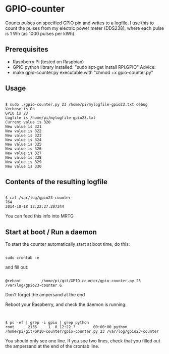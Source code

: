 GPIO-counter
============

Counts pulses on specified GPIO pin and writes to a logfile. I use this to count the pulses from my electric power meter (DDS238), where each pulse is 1 Wh (as 1000 pulses per kWh).

Prerequisites
-------------
- Raspberry Pi (tested on Raspbian)
- GPIO python library installed: "sudo apt-get install RPi.GPIO"
Advice:
- make gpio-counter.py executable with "chmod +x gpio-counter.py"


Usage
-----
<pre><code>
$ sudo ./gpio-counter.py 23 /home/pi/mylogfile-gpio23.txt debug
Verbose is On
GPIO is 23
Logfile is /home/pi/mylogfile-gpio23.txt
Current value is 320
New value is 321
New value is 322
New value is 323
New value is 324
New value is 325
New value is 326
New value is 327
New value is 328
New value is 329
New value is 330
</code></pre>

Contents of the resulting logfile
---------------------------------

<pre><code>
$ cat /var/log/gpio23-counter
764
2014-10-18 12:22:27.207244
</code></pre>

You can feed this info into MRTG

Start at boot / Run a daemon
----------------------------

To start the counter automatically start at boot time, do this:

<pre><code>
sudo crontab -e
</code></pre>
and fill out:
<pre><code>
@reboot			/home/pi/git/GPIO-counter/gpio-counter.py 23 /var/log/gpio23-counter &
</code></pre>

Don't forget the ampersand at the end

Reboot your Raspberry, and check the daemon is running:

<pre><code>

$ ps -ef | grep -i gpio | grep python
root      2136     1  0 12:22 ?        00:00:00 python /home/pi/git/GPIO-counter/gpio-counter.py 23 /var/log/gpio23-counter
</code></pre>

You should only see one line. If you see two lines, check that you filled out the ampersand at the end of the crontab line.

